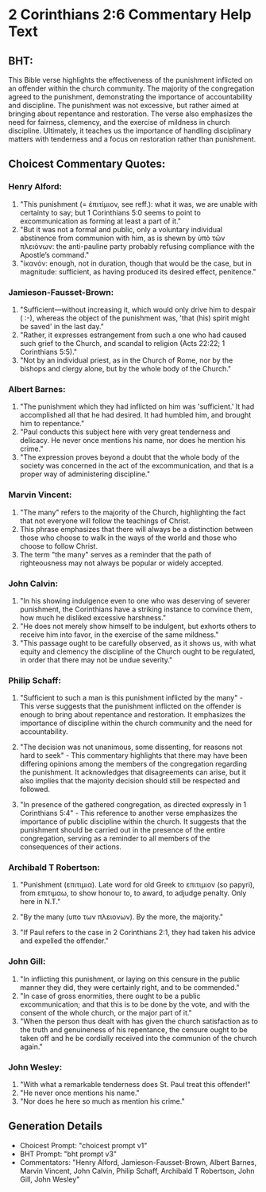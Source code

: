 # 2 Corinthians 2:6 Commentary Help Text

## BHT:
This Bible verse highlights the effectiveness of the punishment inflicted on an offender within the church community. The majority of the congregation agreed to the punishment, demonstrating the importance of accountability and discipline. The punishment was not excessive, but rather aimed at bringing about repentance and restoration. The verse also emphasizes the need for fairness, clemency, and the exercise of mildness in church discipline. Ultimately, it teaches us the importance of handling disciplinary matters with tenderness and a focus on restoration rather than punishment.

## Choicest Commentary Quotes:
### Henry Alford:
1. "This punishment (= ἐπιτίμιον, see reff.): what it was, we are unable with certainty to say; but 1 Corinthians 5:0 seems to point to excommunication as forming at least a part of it."
2. "But it was not a formal and public, only a voluntary individual abstinence from communion with him, as is shewn by ὑπὸ τῶν πλειόνων: the anti-pauline party probably refusing compliance with the Apostle’s command."
3. "ἱκανόν: enough, not in duration, though that would be the case, but in magnitude: sufficient, as having produced its desired effect, penitence."

### Jamieson-Fausset-Brown:
1. "Sufficient—without increasing it, which would only drive him to despair ( :-), whereas the object of the punishment was, 'that (his) spirit might be saved' in the last day."
2. "Rather, it expresses estrangement from such a one who had caused such grief to the Church, and scandal to religion (Acts 22:22; 1 Corinthians 5:5)."
3. "Not by an individual priest, as in the Church of Rome, nor by the bishops and clergy alone, but by the whole body of the Church."

### Albert Barnes:
1. "The punishment which they had inflicted on him was 'sufficient.' It had accomplished all that he had desired. It had humbled him, and brought him to repentance."
2. "Paul conducts this subject here with very great tenderness and delicacy. He never once mentions his name, nor does he mention his crime."
3. "The expression proves beyond a doubt that the whole body of the society was concerned in the act of the excommunication, and that is a proper way of administering discipline."

### Marvin Vincent:
1. "The many" refers to the majority of the Church, highlighting the fact that not everyone will follow the teachings of Christ.
2. This phrase emphasizes that there will always be a distinction between those who choose to walk in the ways of the world and those who choose to follow Christ.
3. The term "the many" serves as a reminder that the path of righteousness may not always be popular or widely accepted.

### John Calvin:
1. "In his showing indulgence even to one who was deserving of severer punishment, the Corinthians have a striking instance to convince them, how much he disliked excessive harshness."
2. "He does not merely show himself to be indulgent, but exhorts others to receive him into favor, in the exercise of the same mildness."
3. "This passage ought to be carefully observed, as it shows us, with what equity and clemency the discipline of the Church ought to be regulated, in order that there may not be undue severity."

### Philip Schaff:
1. "Sufficient to such a man is this punishment inflicted by the many" - This verse suggests that the punishment inflicted on the offender is enough to bring about repentance and restoration. It emphasizes the importance of discipline within the church community and the need for accountability.

2. "The decision was not unanimous, some dissenting, for reasons not hard to seek" - This commentary highlights that there may have been differing opinions among the members of the congregation regarding the punishment. It acknowledges that disagreements can arise, but it also implies that the majority decision should still be respected and followed.

3. "In presence of the gathered congregation, as directed expressly in 1 Corinthians 5:4" - This reference to another verse emphasizes the importance of public discipline within the church. It suggests that the punishment should be carried out in the presence of the entire congregation, serving as a reminder to all members of the consequences of their actions.

### Archibald T Robertson:
1. "Punishment (επιτιμια). Late word for old Greek to επιτιμιον (so papyri), from επιτιμαω, to show honour to, to award, to adjudge penalty. Only here in N.T." 

2. "By the many (υπο των πλειονων). By the more, the majority." 

3. "If Paul refers to the case in 2 Corinthians 2:1, they had taken his advice and expelled the offender."

### John Gill:
1. "In inflicting this punishment, or laying on this censure in the public manner they did, they were certainly right, and to be commended."
2. "In case of gross enormities, there ought to be a public excommunication; and that this is to be done by the vote, and with the consent of the whole church, or the major part of it."
3. "When the person thus dealt with has given the church satisfaction as to the truth and genuineness of his repentance, the censure ought to be taken off and he be cordially received into the communion of the church again."

### John Wesley:
1. "With what a remarkable tenderness does St. Paul treat this offender!"
2. "He never once mentions his name."
3. "Nor does he here so much as mention his crime."


## Generation Details
- Choicest Prompt: "choicest prompt v1"
- BHT Prompt: "bht prompt v3"
- Commentators: "Henry Alford, Jamieson-Fausset-Brown, Albert Barnes, Marvin Vincent, John Calvin, Philip Schaff, Archibald T Robertson, John Gill, John Wesley"
